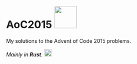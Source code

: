 # AoC2015 <img src="https://rustacean.net/assets/rustacean-flat-happy.png" width="60" height="auto">


My solutions to the Advent of Code 2015 problems.

*Mainly in **Rust**.*
<img src="https://upload.wikimedia.org/wikipedia/commons/thumb/d/d5/Rust_programming_language_black_logo.svg/1024px-Rust_programming_language_black_logo.svg.png" height="20" width="auto">